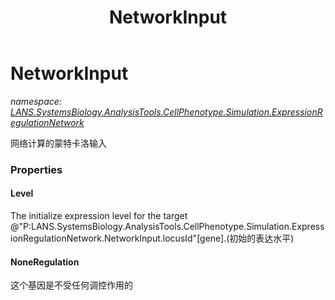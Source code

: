 ﻿---
title: NetworkInput
---

# NetworkInput
_namespace: [LANS.SystemsBiology.AnalysisTools.CellPhenotype.Simulation.ExpressionRegulationNetwork](N-LANS.SystemsBiology.AnalysisTools.CellPhenotype.Simulation.ExpressionRegulationNetwork.html)_

网络计算的蒙特卡洛输入



### Properties

#### Level
The initialize expression level for the target @"P:LANS.SystemsBiology.AnalysisTools.CellPhenotype.Simulation.ExpressionRegulationNetwork.NetworkInput.locusId"[gene].(初始的表达水平)
#### NoneRegulation
这个基因是不受任何调控作用的

